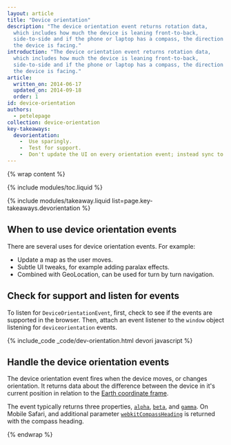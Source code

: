 ```yaml
---
layout: article
title: "Device orientation"
description: "The device orientation event returns rotation data, 
  which includes how much the device is leaning front-to-back, 
  side-to-side and if the phone or laptop has a compass, the direction 
  the device is facing."
introduction: "The device orientation event returns rotation data, 
  which includes how much the device is leaning front-to-back, 
  side-to-side and if the phone or laptop has a compass, the direction 
  the device is facing."
article:
  written_on: 2014-06-17
  updated_on: 2014-09-18
  order: 1
id: device-orientation
authors:
  - petelepage
collection: device-orientation
key-takeaways:
  devorientation: 
    -  Use sparingly.
    -  Test for support.
    -  Don't update the UI on every orientation event; instead sync to requestAnimationFrame.
---
```


{% wrap content %}

{% include modules/toc.liquid %}

{% include modules/takeaway.liquid list=page.key-takeaways.devorientation %}

## When to use device orientation events

There are several uses for device orientation events.  For example:

<ul>
  <li>Update a map as the user moves.</li>
  <li>Subtle UI tweaks, for example adding paralax effects.</li>
  <li>Combined with GeoLocation, can be used for turn by turn navigation.</li>
</ul>

## Check for support and listen for events

To listen for `DeviceOrientationEvent`, first, check to see if the events are
supported in the browser.  Then, attach an event listener to the `window` 
object listening for `deviceorientation` events. 

{% include_code _code/dev-orientation.html devori javascript %}

## Handle the device orientation events

The device orientation event fires when the device moves, or changes 
orientation.  It returns data about the difference between the device in 
it's current position in relation to the <a href="index.html#earth-coordinate-frame">
Earth coordinate frame</a>.

The event typically returns three properties, 
<a href="index.html#rotation-data">`alpha`</a>, 
<a href="index.html#rotation-data">`beta`</a>, and 
<a href="index.html#rotation-data">`gamma`</a>.  On Mobile Safari, and
additional parameter <a href="https://developer.apple.com/library/safari/documentation/SafariDOMAdditions/Reference/DeviceOrientationEventClassRef/DeviceOrientationEvent/DeviceOrientationEvent.html">`webkitCompassHeading`</a> is returned with the compass
heading.


{% endwrap %}
